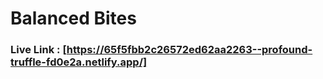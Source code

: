 # Balanced Bites
### Live Link : [https://65f5fbb2c26572ed62aa2263--profound-truffle-fd0e2a.netlify.app/]


